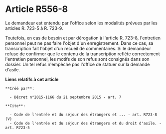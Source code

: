 # Article R556-8

Le demandeur est entendu par l'office selon les modalités prévues par les articles R. 723-5 à R. 723-9. 

Toutefois, en cas de besoin et par dérogation à l'article R. 723-8, l'entretien personnel peut ne pas faire l'objet d'un
enregistrement. Dans ce cas, sa transcription fait l'objet d'un recueil de commentaires. Si le demandeur refuse de confirmer
que le contenu de la transcription reflète correctement l'entretien personnel, les motifs de son refus sont consignés dans
son dossier. Un tel refus n'empêche pas l'office de statuer sur la demande d'asile.

**Liens relatifs à cet article**

	**Créé par**:

	  - Décret n°2015-1166 du 21 septembre 2015 - art. 7

	**Cite**:

	  - Code de l'entrée et du séjour des étrangers et ... - art. R723-8 (V)
	  - Code de l'entrée et du séjour des étrangers et du droit d'asile. - art. R723-5
